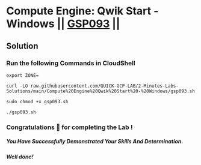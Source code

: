 # Compute Engine: Qwik Start - Windows || [GSP093](https://www.cloudskillsboost.google/focuses/560?parent=catalog) ||

## Solution 

### Run the following Commands in CloudShell
```
export ZONE=
```
```
curl -LO raw.githubusercontent.com/QUICK-GCP-LAB/2-Minutes-Labs-Solutions/main/Compute%20Engine%20Qwik%20Start%20-%20Windows/gsp093.sh

sudo chmod +x gsp093.sh

./gsp093.sh
```

### Congratulations 🎉 for completing the Lab !

##### *You Have Successfully Demonstrated Your Skills And Determination.*

#### *Well done!*

